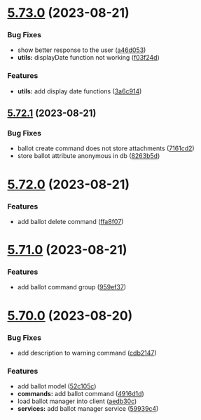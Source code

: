 # [5.73.0](https://github.com/onesoft-sudo/sudobot/compare/v5.72.1...v5.73.0) (2023-08-21)


### Bug Fixes

* show better response to the user ([a46d053](https://github.com/onesoft-sudo/sudobot/commit/a46d05319db1cbf6431489a2e4d2dbc18b1bb429))
* **utils:** displayDate function not working ([f03f24d](https://github.com/onesoft-sudo/sudobot/commit/f03f24d1006238e475ecc934edc97d93f3feab65))


### Features

* **utils:** add display date functions ([3a6c914](https://github.com/onesoft-sudo/sudobot/commit/3a6c914ac561be6264fa211da0ed81afc2f1a689))



## [5.72.1](https://github.com/onesoft-sudo/sudobot/compare/v5.72.0...v5.72.1) (2023-08-21)


### Bug Fixes

* ballot create command does not store attachments ([7161cd2](https://github.com/onesoft-sudo/sudobot/commit/7161cd243884255370b642099f6ff1b9a74cf06b))
* store ballot attribute anonymous in db ([8263b5d](https://github.com/onesoft-sudo/sudobot/commit/8263b5d2ed377b4f1af36719353841e09f1ecb1a))



# [5.72.0](https://github.com/onesoft-sudo/sudobot/compare/v5.71.0...v5.72.0) (2023-08-21)


### Features

* add ballot delete command ([ffa8f07](https://github.com/onesoft-sudo/sudobot/commit/ffa8f0794a19a7f379d2f5bb73b8c6dfbbcc522f))



# [5.71.0](https://github.com/onesoft-sudo/sudobot/compare/v5.70.0...v5.71.0) (2023-08-21)


### Features

* add ballot command group ([959ef37](https://github.com/onesoft-sudo/sudobot/commit/959ef378059a664232abac9408626263a35ca100))



# [5.70.0](https://github.com/onesoft-sudo/sudobot/compare/v5.69.1...v5.70.0) (2023-08-20)


### Bug Fixes

* add description to warning command ([cdb2147](https://github.com/onesoft-sudo/sudobot/commit/cdb2147755c04a87df30cc2c83720085c6751a9d))


### Features

* add ballot model ([52c105c](https://github.com/onesoft-sudo/sudobot/commit/52c105c6340cc053a41f526c194c205bfe1164c1))
* **commands:** add ballot command ([4916d1d](https://github.com/onesoft-sudo/sudobot/commit/4916d1d018a62c87ff3808de7ddf1bd5f1fbffda))
* load ballot manager into client ([aedb30c](https://github.com/onesoft-sudo/sudobot/commit/aedb30c061d8beaddc97b0e5a7fc5382db96d52e))
* **services:** add ballot manager service ([59939c4](https://github.com/onesoft-sudo/sudobot/commit/59939c43ca6e006273890e43882496f8165b31c1))



